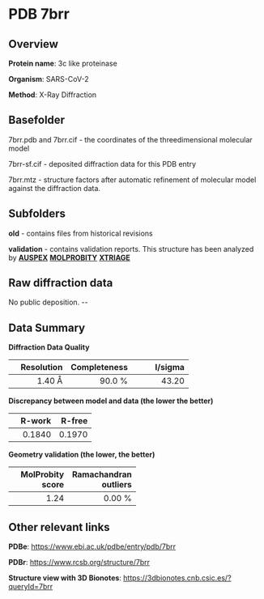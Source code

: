 # PDB 7brr

## Overview

**Protein name**: 3c like proteinase

**Organism**: SARS-CoV-2

**Method**: X-Ray Diffraction

## Basefolder

7brr.pdb and 7brr.cif - the coordinates of the threedimensional molecular model

7brr-sf.cif - deposited diffraction data for this PDB entry

7brr.mtz - structure factors after automatic refinement of molecular model against the diffraction data.

## Subfolders



**old** - contains files from historical revisions

**validation** - contains validation reports. This structure has been analyzed by [**AUSPEX**](https://github.com/thorn-lab/coronavirus_structural_task_force/tree/master/pdb/3c_like_proteinase/SARS-CoV-2/7brr/validation/auspex)  [**MOLPROBITY**](https://github.com/thorn-lab/coronavirus_structural_task_force/tree/master/pdb/3c_like_proteinase/SARS-CoV-2/7brr/validation/molprobity) [**XTRIAGE**](https://github.com/thorn-lab/coronavirus_structural_task_force/blob/master/pdb/3c_like_proteinase/SARS-CoV-2/7brr/validation/Xtriage_output.log)  



## Raw diffraction data

No public deposition. --<br> 

## Data Summary
**Diffraction Data Quality**

|   | Resolution | Completeness| I/sigma |
|---|-------------:|----------------:|--------------:|
|   |1.40 Å|90.0  %|<img width=50/>43.20|

**Discrepancy between model and data (the lower the better)**

|   | **R-work**| **R-free**   
|---|-------------:|----------------:|           
||  0.1840|  0.1970|

**Geometry validation (the lower, the better)**

|   |**MolProbity<br>score**| **Ramachandran<br>outliers** 
|---|-------------:|----------------:|
||  1.24|  0.00 %|

 

 



## Other relevant links 
**PDBe**:  https://www.ebi.ac.uk/pdbe/entry/pdb/7brr
 
**PDBr**: https://www.rcsb.org/structure/7brr 

**Structure view with 3D Bionotes**: https://3dbionotes.cnb.csic.es/?queryId=7brr

